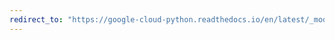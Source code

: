 ```yaml
---
redirect_to: "https://google-cloud-python.readthedocs.io/en/latest/_modules/google/cloud/container_v1.html"
---
```

